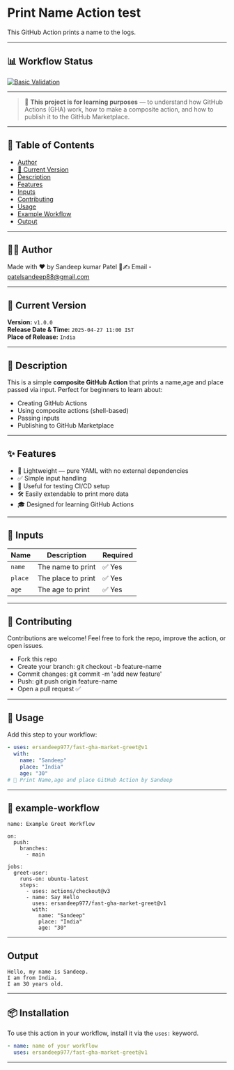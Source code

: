 # Print Name Action test

This GitHub Action prints a name to the logs.

---
## 📊 Workflow Status

[![Basic Validation](https://github.com/ersandeep977/fast-gha-market-greet/actions/workflows/basic-validation.yml/badge.svg)](https://github.com/ersandeep977/fast-gha-market-greet/actions/workflows/basic-validation.yml)

---

> 🧪 **This project is for learning purposes** — to understand how GitHub Actions (GHA) work, how to make a composite action, and how to publish it to the GitHub Marketplace.

---

## 📌 Table of Contents

- [Author](#-author)
- [📅 Current Version](#-current-version)
- [Description](#-description)
- [Features](#-features)
- [Inputs](#-inputs)
- [Contributing](#-contributing)
- [Usage](#-usage)
- [Example Workflow](#-example-workflow)
- [Output](#-Output)

---
## 🧑‍💻 Author
 Made with ❤️ by Sandeep kumar Patel 
 📧✍️ Email - patelsandeep88@gmail.com

---
## 📅 Current Version
**Version:** `v1.0.0`  
**Release Date & Time:** `2025-04-27 11:00 IST`  
**Place of Release:** `India`

---
## 📝 Description

This is a simple **composite GitHub Action** that prints a name,age and place passed via input. Perfect for beginners to learn about:

- Creating GitHub Actions
- Using composite actions (shell-based)
- Passing inputs
- Publishing to GitHub Marketplace

---

## ✨ Features

- 🧩 Lightweight — pure YAML with no external dependencies
- ✅ Simple input handling
- 💬 Useful for testing CI/CD setup
- 🛠️ Easily extendable to print more data
- 🎓 Designed for learning GitHub Actions

---

## 🔧 Inputs

| Name   | Description                   | Required |
|--------|-------------------------------|----------|
| `name` | The name to print             | ✅ Yes   |
| `place` | The place to print           | ✅ Yes   |
| `age`  | The age to print              | ✅ Yes   |

---
## 🙌 Contributing
Contributions are welcome!
Feel free to fork the repo, improve the action, or open issues.

- Fork this repo
- Create your branch: git checkout -b feature-name
- Commit changes: git commit -m 'add new feature'
- Push: git push origin feature-name
- Open a pull request ✅

---

## 🚀 Usage

Add this step to your workflow:

```yaml
- uses: ersandeep977/fast-gha-market-greet@v1
  with:
    name: "Sandeep"
    place: "India"
    age: "30"
# 👋 Print Name,age and place GitHub Action by Sandeep
```
---
## 🧪 example-workflow
```
name: Example Greet Workflow

on:
  push:
    branches:
      - main

jobs:
  greet-user:
    runs-on: ubuntu-latest
    steps:
      - uses: actions/checkout@v3
      - name: Say Hello
        uses: ersandeep977/fast-gha-market-greet@v1
        with:
          name: "Sandeep"
          place: "India"
          age: "30"

```
---
## Output

```
Hello, my name is Sandeep.
I am from India.
I am 30 years old.
```
---
## 📦 Installation

To use this action in your workflow, install it via the `uses:` keyword.

```yaml
- name: name of your workflow 
  uses: ersandeep977/fast-gha-market-greet@v1
```
---